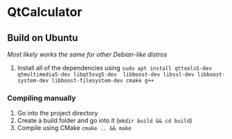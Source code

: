 # QtCalculator

## Build on Ubuntu
<em> Most likely works the same for other Debian-like distros </em>

1. Install all of the dependencies using ```sudo apt install qttools5-dev qtmultimedia5-dev libqt5svg5-dev 
libboost-dev libssl-dev libboost-system-dev libboost-filesystem-dev cmake g++```

### Compiling manually

1. Go into the project directory
2. Create a build folder and go into it (```mkdir build && cd build```)
3. Compile using CMake ``` cmake .. && make ```
